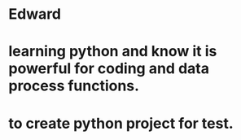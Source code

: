 # Edward
# learning python and know it is powerful for coding and data process functions.
# to create python project for test.

